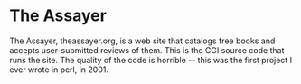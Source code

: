 The Assayer
===========

The Assayer, theassayer.org, is a web site that catalogs free books and accepts user-submitted
reviews of them. This is the CGI source code that runs the site. The quality of the code is
horrible -- this was the first project I ever wrote in perl, in 2001.
